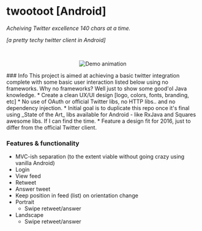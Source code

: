 # twootoot [Android]
_Acheiving Twitter excellence 140 chars at a time._

_[a pretty techy twitter client in Android]_

</br>
<p align="center">
<img alt="Demo animation" src="https://raw.githubusercontent.com/paramsen/twootoot/master/preview.gif">
</p>
### Info
This project is aimed at achieving a basic twitter integration complete with some basic user interaction listed below using no frameworks.
Why no frameworks? Well just to show some good'ol Java knowledge.
* Create a clean UX/UI design [logo, colors, fonts, branding, etc]
* No use of OAuth or official Twitter libs, no HTTP libs.. and no dependency injection.
* Initial goal is to duplicate this repo once it's final using _State of the Art_ libs available for Android - like RxJava and Squares awesome libs. If I can find the time.
* Feature a design fit for 2016, just to differ from the official Twitter client.

### Features & functionality
* MVC-ish separation (to the extent viable without going crazy using vanilla Android)
* Login
* View feed
* Retweet
* Answer tweet
* Keep position in feed (list) on orientation change
* Portrait
  * Swipe retweet/answer
* Landscape
  * Swipe retweet/answer
